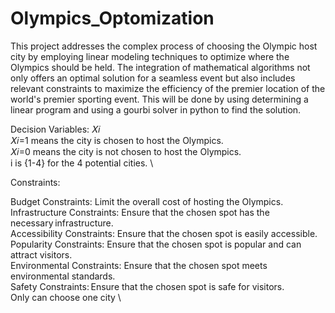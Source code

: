 # Olympics_Optomization
This project addresses the complex process of choosing the Olympic host city by employing linear modeling techniques to optimize where the Olympics should be held. The integration of mathematical algorithms not only offers an optimal solution for a seamless event but also includes relevant constraints to maximize the efficiency of the premier location of the world's premier sporting event. This will be done by using determining a linear program and using a gourbi solver in python to find the solution. 

Decision Variables: 
𝑋𝑖 \
𝑋𝑖=1  means the city is chosen to host the Olympics. \
𝑋𝑖=0 means the city is not chosen to host the Olympics. \
i is {1-4} for the 4 potential cities. \

Constraints: 

Budget Constraints: Limit the overall cost of hosting the Olympics. \
Infrastructure Constraints: Ensure that the chosen spot has the necessary infrastructure. \
Accessibility Constraints: Ensure that the chosen spot is easily accessible. \
Popularity Constraints: Ensure that the chosen spot is popular and can attract visitors. \
Environmental Constraints: Ensure that the chosen spot meets environmental standards. \
Safety Constraints: Ensure that the chosen spot is safe for visitors. \
Only can choose one city \

